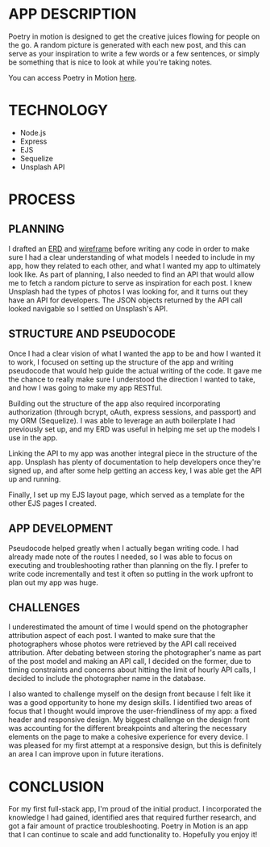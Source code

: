 # APP DESCRIPTION
Poetry in motion is designed to get the creative juices flowing for people on the go. A random picture is generated with each new post, and this can serve as your inspiration to write a few words or a few sentences, or simply be something that is nice to look at while you're taking notes.

You can access Poetry in Motion [here](https://poetryinmotion.herokuapp.com/).

# TECHNOLOGY
* Node.js
* Express
* EJS
* Sequelize
* Unsplash API

# PROCESS

## PLANNING
I drafted an [ERD](https://lucid.app/invitations/accept/d7c024b2-cd71-4133-8911-fe77740f03fa) and [wireframe](https://lucid.app/invitations/accept/6d4e680a-a358-4995-94b2-7752a3042411) before writing any code in order to make sure I had a clear understanding of what models I needed to include in my app, how they related to each other, and what I wanted my app to ultimately look like. As part of planning, I also needed to find an API that would allow me to fetch a random picture to serve as inspiration for each post. I knew Unsplash had the types of photos I was looking for, and it turns out they have an API for developers. The JSON objects returned by the API call looked navigable so I settled on Unsplash's API.

## STRUCTURE AND PSEUDOCODE
Once I had a clear vision of what I wanted the app to be and how I wanted it to work, I focused on setting up the structure of the app and writing pseudocode that would help guide the actual writing of the code. It gave me the chance to really make sure I understood the direction I wanted to take, and how I was going to make my app RESTful.

Building out the structure of the app also required incorporating authorization (through bcrypt, oAuth, express sessions, and passport) and my ORM (Sequelize). I was able to leverage an auth boilerplate I had previously set up, and my ERD was useful in helping me set up the models I use in the app.

Linking the API to my app was another integral piece in the structure of the app. Unsplash has plenty of documentation to help developers once they're signed up, and after some help getting an access key, I was able get the API up and running.

Finally, I set up my EJS layout page, which served as a template for the other EJS pages I created.

## APP DEVELOPMENT
Pseudocode helped greatly when I actually began writing code. I had already made note of the routes I needed, so I was able to focus on executing and troubleshooting rather than planning on the fly. I prefer to write code incrementally and test it often so putting in the work upfront to plan out my app was huge.

## CHALLENGES
I underestimated the amount of time I would spend on the photographer attribution aspect of each post. I wanted to make sure that the photographers whose photos were retrieved by the API call received attribution. After debating between storing the photographer's name as part of the post model and making an API call, I decided on the former, due to timing constraints and concerns about hitting the limit of hourly API calls, I decided to include the photographer name in the database.

I also wanted to challenge myself on the design front because I felt like it was a good opportunity to hone my design skills. I identified two areas of focus that I thought would improve the user-friendliness of my app: a fixed header and responsive design. My biggest challenge on the design front was accounting for the different breakpoints and altering the necessary elements on the page to make a cohesive experience for every device. I was pleased for my first attempt at a responsive design, but this is definitely an area I can improve upon in future iterations.

# CONCLUSION
For my first full-stack app, I'm proud of the initial product. I incorporated the knowledge I had gained, identified ares that required further research, and got a fair amount of practice troubleshooting. Poetry in Motion is an app that I can continue to scale and add functionality to. Hopefully you enjoy it!
